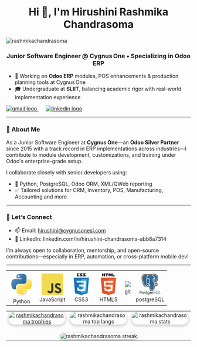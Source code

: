 <h1 align="center">Hi 👋, I'm Hirushini Rashmika Chandrasoma</h1>

<p align="left"> <img src="https://komarev.com/ghpvc/?username=rashmikachandrasoma&label=Profile%20views&color=0e75b6&style=flat" alt="rashmikachandrasoma" /> </p>

<div align="center">
  <h3 align="center">Junior Software Engineer @ Cygnus One • Specializing in Odoo ERP</h3>
</div>

- 🚀 Working on **Odoo ERP** modules, POS enhancements & production planning tools at Cygnus One
- 🎓 Undergraduate at **SLIIT**, balancing academic rigor with real-world implementation experience

<div align="left">
  <a href="mailto:hirushini@cygnusonesl.com" target="_blank" rel="noreferrer">
    <img src="https://img.shields.io/static/v1?message=Gmail&logo=gmail&label=&color=D14836&logoColor=white&labelColor=&style=for-the-badge" height="35" alt="gmail logo"  />
  </a>&nbsp;&nbsp;&nbsp;&nbsp;
  <a href="https://www.linkedin.com/in/hirushini-chandrasoma-abb8a7314" target="_blank" rel="noreferrer">
    <img src="https://img.shields.io/static/v1?message=LinkedIn&logo=linkedin&label=&color=0077B5&logoColor=white&labelColor=&style=for-the-badge" height="35" alt="linkedin logo"  />
  </a>
</div>

---

### 💼 About Me

As a Junior Software Engineer at **Cygnus One**—an **Odoo Silver Partner** since 2015 with a track record in ERP implementations across industries—I contribute to module development, customizations, and training under Odoo's enterprise-grade setup.

I collaborate closely with senior developers using:
- 🐍 Python, PostgreSQL, Odoo ORM, XML/QWeb reporting
- ✅ Tailored solutions for CRM, Inventory, POS, Manufacturing, Accounting and more

---

### 🚀 Let’s Connect

- 📫 Email: [hirushini@cygnusonesl.com](mailto:hirushini@cygnusoneslcom)  
- 🔗 LinkedIn: linkedin.com/in/hirushini-chandrasoma-abb8a7314  

I’m always open to collaboration, mentorship, and open-source contributions—especially in ERP, automation, or cross-platform mobile dev!

---

<table>
  <tr>
    <td align="center">
      <img width="70px" src="https://raw.githubusercontent.com/devicons/devicon/master/icons/python/python-original.svg" /><br>Python
    </td>
    <td align="center">
      <img width="60px" src="https://raw.githubusercontent.com/devicons/devicon/master/icons/javascript/javascript-original.svg" /><br>JavaScript
    </td>
     <td align="center">
      <img width="60px" src="https://raw.githubusercontent.com/devicons/devicon/master/icons/css3/css3-original-wordmark.svg" /><br>CSS3
    </td>
    <td align="center">
      <img width="60px" src="https://raw.githubusercontent.com/devicons/devicon/master/icons/html5/html5-original-wordmark.svg" /><br>HTML5
    </td>
    <td align="center">
      <img width="60px" src="https://www.vectorlogo.zone/logos/git-scm/git-scm-icon.svg" /><br>git
    </td>
    <td align="center">
      <img width="60px" src="https://raw.githubusercontent.com/devicons/devicon/master/icons/postgresql/postgresql-original-wordmark.svg" /><br>postgreSQL
    </td>
  </tr>
</table>
<table width="100%" cellpadding="10" cellspacing="0" style="table-layout: fixed;">
  <tr>
    <td align="center" width="30%">
      <a href="https://github.com/ryo-ma/github-profile-trophy" target="_blank">
        <img src="https://github-profile-trophy.vercel.app/?username=rashmikachandrasoma&theme=onedark" alt="rashmikachandrasoma trophies" style="border-radius: 15px; box-shadow: 0 3px 10px rgba(0,0,0,0.25);" />
      </a>
    </td>
    <td align="center" width="30%">
      <img src="https://github-readme-stats.vercel.app/api/top-langs?username=rashmikachandrasoma&show_icons=true&locale=en&layout=compact&theme=onedark" alt="rashmikachandrasoma top langs" style="border-radius: 15px; box-shadow: 0 3px 10px rgba(0,0,0,0.25);" />
    </td>
    <td align="center" width="30%">
      <img src="https://github-readme-stats.vercel.app/api?username=rashmikachandrasoma&show_icons=true&locale=en&theme=onedark&hide_border=true" alt="rashmikachandrasoma stats" style="border-radius: 15px; box-shadow: 0 3px 10px rgba(0,0,0,0.25);" />
    </td>
  </tr>
  <tr>
    <td colspan="3" align="center" style="padding-top: 20px;">
      <img src="https://github-readme-streak-stats.herokuapp.com/?user=rashmikachandrasoma&theme=onedark&hide_border=true" alt="rashmikachandrasoma streak" style="border-radius: 15px; box-shadow: 0 3px 10px rgba(0,0,0,0.25);" />
    </td>
  </tr>
</table>



